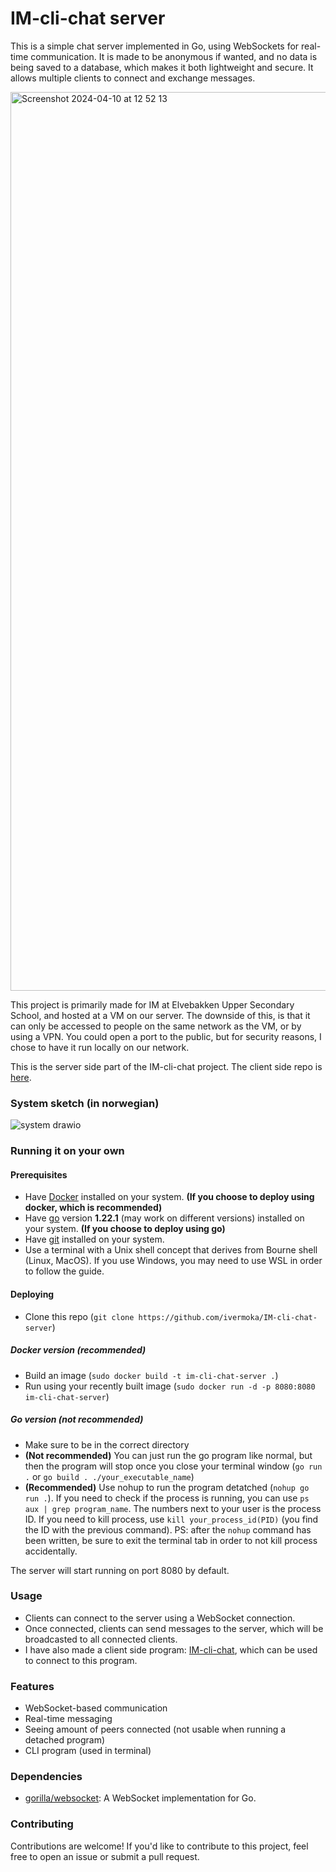 # IM-cli-chat server

This is a simple chat server implemented in Go, using WebSockets for real-time communication. It is made to be anonymous if wanted, and no data is being saved to a database, which makes it both lightweight and secure. It allows multiple clients to connect and exchange messages. 

<img width="1438" alt="Screenshot 2024-04-10 at 12 52 13" src="https://github.com/ivermoka/IM-cli-chat-server/assets/119415554/7a8b5e7b-705d-47f9-9071-db1b1ec13821">


This project is primarily made for IM at Elvebakken Upper Secondary School, and hosted at a VM on our server. The downside of this, is that it can only be accessed to people on the same network as the VM, or by using a VPN. You could open a port to the public, but for security reasons, I chose to have it run locally on our network. 

This is the server side part of the IM-cli-chat project. The client side repo is [here](https://github.com/ivermoka/IM-cli-chat).

### System sketch (in norwegian)
![system drawio](https://github.com/ivermoka/IM-cli-chat-server/assets/119415554/fefe61a0-e38e-4693-812f-11bbcd76fa99)


### Running it on your own

#### Prerequisites
* Have [Docker](https://www.docker.com/) installed on your system. **(If you choose to deploy using docker, which is recommended)**
* Have [go](https://go.dev/) version **1.22.1** (may work on different versions) installed on your system. **(If you choose to deploy using go)**
* Have [git](https://git-scm.com/) installed on your system.
* Use a terminal with a Unix shell concept that derives from Bourne shell (Linux, MacOS). If you use Windows, you may need to use WSL in order to follow the guide.

  
#### Deploying 


* Clone this repo (```git clone https://github.com/ivermoka/IM-cli-chat-server```)

##### Docker version (recommended)
* Build an image (```sudo docker build -t im-cli-chat-server .```)
* Run using your recently built image (```sudo docker run -d -p 8080:8080 im-cli-chat-server```)

##### Go version (not recommended)
* Make sure to be in the correct directory
* **(Not recommended)** You can just run the go program like normal, but then the program will stop once you close your terminal window (```go run .``` or ```go build . ./your_executable_name```)
* **(Recommended)** Use nohup to run the program detatched (```nohup go run .```). If you need to check if the process is running, you can use ```ps aux | grep program_name```. The numbers next to your user is the process ID. If you need to kill process, use ```kill your_process_id(PID)``` (you find the ID with the previous command). PS: after the ```nohup``` command has been written, be sure to exit the terminal tab in order to not kill process accidentally.

The server will start running on port 8080 by default.


### Usage

* Clients can connect to the server using a WebSocket connection.
* Once connected, clients can send messages to the server, which will be broadcasted to all connected clients.
* I have also made a client side program: [IM-cli-chat](https://github.com/ivermoka/IM-cli-chat/), which can be used to connect to this program. 


### Features

* WebSocket-based communication
* Real-time messaging
* Seeing amount of peers connected (not usable when running a detached program)
* CLI program (used in terminal)



### Dependencies
* [gorilla/websocket](https://github.com/gorilla/websocket): A WebSocket implementation for Go.

### Contributing

Contributions are welcome! If you'd like to contribute to this project, feel free to open an issue or submit a pull request.
